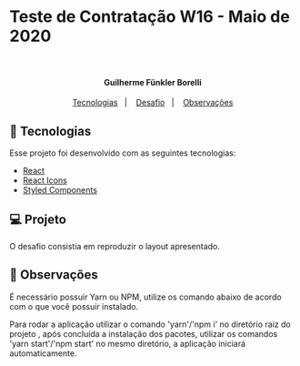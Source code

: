 # Teste de Contratação W16 - Maio de 2020


<br>

<h4 align="center">
  Guilherme Fünkler Borelli
</h4>

<p align="center">
  <a href="#wrench-tecnologias">Tecnologias</a>&nbsp;&nbsp;&nbsp;|&nbsp;&nbsp;&nbsp;
  <a href="#-projeto">Desafio</a>&nbsp;&nbsp;&nbsp;|&nbsp;&nbsp;&nbsp;
  <a href="#memo-observações">Observações</a>
</p>


## :wrench: Tecnologias

Esse projeto foi desenvolvido com as seguintes tecnologias:

- [React](https://reactjs.org)
- [React Icons](https://react-icons.github.io/react-icons/)
- [Styled Components](https://styled-components.com/)

## 💻 Projeto

O desafio consistia em reproduzir o layout apresentado.

## :memo: Observações
É necessário possuir Yarn ou NPM, utilize os comando abaixo de acordo com o que você possuir instalado.

Para rodar a aplicação utilizar o comando 'yarn'/'npm i' no diretório raiz do projeto , após concluída a instalação dos pacotes, utilizar os comandos 'yarn start'/'npm start' no mesmo diretório, a aplicação iniciará automaticamente.